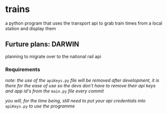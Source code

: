 # trains

a python program that uses the transport api to grab train times from a local station and display them 




## Furture plans: DARWIN
planning to migrate over to the national rail api




### Requirements
*note: the use of the* `apiKeys.py` *file will be removed after development, it is there for the ease of use so the devs don't have to remove their api keys and app id's from the* `main.py` *file every commit*

*you will, for the time being, still need to put your api credentials into* `apiKeys.py` *to use the programme*
